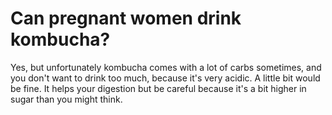 # Can pregnant women drink kombucha?

Yes, but unfortunately kombucha comes with a lot of carbs sometimes, and you don't want to drink too much, because it's very acidic. A little bit would be fine. It helps your digestion but be careful because it's a bit higher in sugar than you might think.